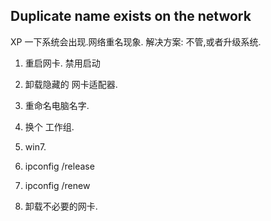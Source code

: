 ## Duplicate name exists on the network

XP 一下系统会出现.网络重名现象.
解决方案: 不管,或者升级系统.

1. 重启网卡. 禁用启动
2. 卸载隐藏的 网卡适配器.
3. 重命名电脑名字.
4. 换个  工作组.



3. win7.

1. ipconfig /release
2. ipconfig /renew





2.  卸载不必要的网卡.

